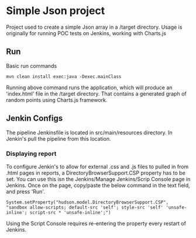 # Simple Json project #
Project used to create a simple Json array in a /target directory. Usage is originally for running POC tests on Jenkins, working with Charts.js

## Run ##
Basic run commands

```
mvn clean install exec:java -Dexec.mainClass
```

Running above command runs the application, which will produce an 'index.html' file in the /target directory. That contains a generated graph of random points using Charts.js framework.

## Jenkin Configs ##
The pipeline Jenkinsfile is located in src/main/resources directory. In Jenkin's pull the pipeline from this location.

### Displaying report ###
To configure Jenkin's to allow for external .css and .js files to pulled in from .html pages in reports, a DirectoryBrowserSupport.CSP property has to be set. You can use this isn the Jenkins/Manage Jenkins/Scrip Console page in Jenkins. Once on the page, copy/paste the below command in the text field, and press 'Run'.
```
System.setProperty("hudson.model.DirectoryBrowserSupport.CSP", "sandbox allow-scripts; default-src 'self'; style-src 'self' 'unsafe-inline'; script-src * 'unsafe-inline';")
```
Using the Script Console requires re-entering the property every restart of Jenkins.
